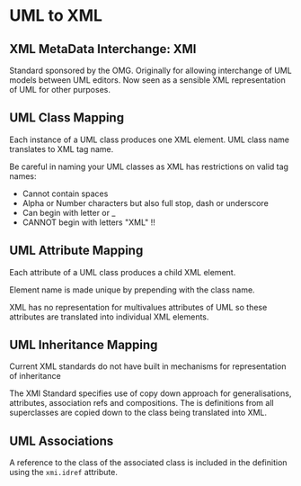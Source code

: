 # UML to XML

## XML MetaData Interchange: XMI
Standard sponsored by the OMG. Originally for allowing interchange of UML models between UML editors. Now seen as a sensible XML representation of UML for other purposes.

## UML Class Mapping
Each instance of a UML class produces one XML element. UML class name translates to XML tag name.

Be careful in naming your UML classes as XML has restrictions on valid tag names:
- Cannot contain spaces
- Alpha or Number characters but also full stop, dash or underscore
- Can begin with letter or _
- CANNOT begin with letters "XML" !!

## UML Attribute Mapping
Each attribute of a UML class produces a child XML element.

Element name is made unique by prepending with the class name.

XML has no representation for multivalues attributes of UML so these attributes are translated into individual XML elements.

## UML Inheritance Mapping
Current XML standards do not have built in mechanisms for representation of inheritance

The XMI Standard specifies use of copy down approach for generalisations, attributes, association refs and compositions. The is definitions from all superclasses are copied down to the class being translated into XML.

## UML Associations
A reference to the class of the associated class is included in the definition using the `xmi.idref` attribute.
